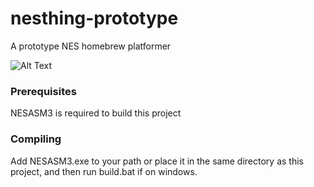 # nesthing-prototype
A prototype NES homebrew platformer

![Alt Text](https://github.com/Garydos/nesthing-prototype/master/img/nesthing.gif)

### Prerequisites
NESASM3 is required to build this project

### Compiling
Add NESASM3.exe to your path or place it in the same directory as this project, and then run build.bat if on windows.
